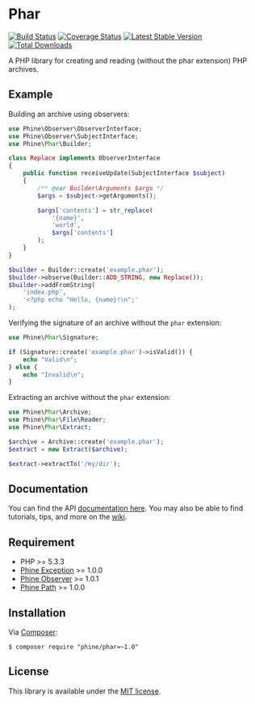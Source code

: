 Phar
====

[![Build Status][]](https://travis-ci.org/phine/lib-phar)
[![Coverage Status][]](https://coveralls.io/r/phine/lib-phar)
[![Latest Stable Version][]](https://packagist.org/packages/phine/phar)
[![Total Downloads][]](https://packagist.org/packages/phine/phar)

A PHP library for creating and reading (without the phar extension) PHP archives.

Example
-----

Building an archive using observers:

```php
use Phine\Observer\ObserverInterface;
use Phine\Observer\SubjectInterface;
use Phine\Phar\Builder;

class Replace implements ObserverInterface
{
    public function receiveUpdate(SubjectInterface $subject)
    {
        /** @var Builder\Arguments $args */
        $args = $subject->getArguments();

        $args['contents'] = str_replace(
            '{name}',
            'world',
            $args['contents']
        );
    }
}

$builder = Builder::create('example.phar');
$builder->observe(Builder::ADD_STRING, new Replace());
$builder->addFromString(
    'index.php',
    '<?php echo "Hello, {name}!\n";'
);
```

Verifying the signature of an archive without the `phar` extension:

```php
use Phine\Phar\Signature;

if (Signature::create('example.phar')->isValid()) {
    echo "Valid\n";
} else {
    echo "Invalid\n";
}
```

Extracting an archive without the `phar` extension:

```php
use Phine\Phar\Archive;
use Phine\Phar\File\Reader;
use Phine\Phar\Extract;

$archive = Archive::create('example.phar');
$extract = new Extract($archive);

$extract->extractTo('/my/dir');
```

Documentation
-------------

You can find the API [documentation here][]. You may also be able to find
tutorials, tips, and more on the [wiki][].

Requirement
-----------

- PHP >= 5.3.3
- [Phine Exception] >= 1.0.0
- [Phine Observer] >= 1.0.1
- [Phine Path] >= 1.0.0

Installation
------------

Via [Composer][]:

    $ composer require "phine/phar=~1.0"

License
-------

This library is available under the [MIT license](LICENSE).

[Build Status]: https://travis-ci.org/phine/lib-phar.png?branch=master
[Coverage Status]: https://coveralls.io/repos/phine/lib-phar/badge.png
[Latest Stable Version]: https://poser.pugx.org/phine/phar/v/stable.png
[Total Downloads]: https://poser.pugx.org/phine/phar/downloads.png
[documentation here]: http://phine.github.io/lib-phar
[wiki]: https://github.com/phine/lib-phar/wiki
[Phine Exception]: https://github.com/phine/lib-exception
[Phine Observer]: https://github.com/phine/lib-observer
[Phine Path]: https://github.com/phine/lib-path
[Composer]: http://getcomposer.org/
